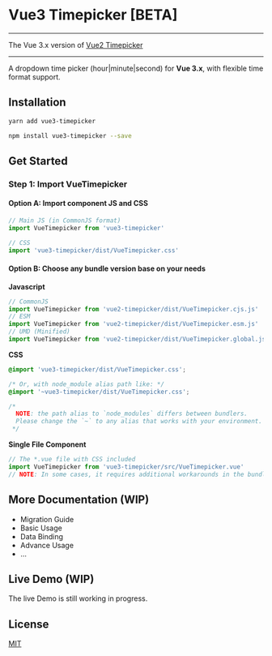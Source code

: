 # Vue3 Timepicker [BETA]

---

The Vue 3.x version of [Vue2 Timepicker](https://phoenixwong.github.io/vue2-timepicker/)

---

A dropdown time picker (hour|minute|second) for **Vue 3.x**, with flexible time format support.

## Installation

```bash
yarn add vue3-timepicker
```

```bash
npm install vue3-timepicker --save
```

## Get Started

### **Step 1:** Import VueTimepicker

#### **Option A:** Import component JS and CSS

```javascript
// Main JS (in CommonJS format)
import VueTimepicker from 'vue3-timepicker'

// CSS
import 'vue3-timepicker/dist/VueTimepicker.css'
```

#### **Option B:** Choose any bundle version base on your needs

**Javascript**

```javascript
// CommonJS
import VueTimepicker from 'vue2-timepicker/dist/VueTimepicker.cjs.js'
// ESM
import VueTimepicker from 'vue2-timepicker/dist/VueTimepicker.esm.js'
// UMD (Minified)
import VueTimepicker from 'vue2-timepicker/dist/VueTimepicker.global.js'
```

**CSS**

```css
@import 'vue3-timepicker/dist/VueTimepicker.css';

/* Or, with node_module alias path like: */
@import '~vue3-timepicker/dist/VueTimepicker.css';

/*
  NOTE: the path alias to `node_modules` differs between bundlers.
  Please change the `~` to any alias that works with your environment.
 */
```

**Single File Component**

```javascript
// The *.vue file with CSS included
import VueTimepicker from 'vue3-timepicker/src/VueTimepicker.vue'
// NOTE: In some cases, it requires additional workarounds in the bundler's config
```

## More Documentation (WIP)

- Migration Guide
- Basic Usage
- Data Binding
- Advance Usage
- ...

## Live Demo (WIP)

The live Demo is still working in progress.

## License

[MIT](https://github.com/phoenixwong/vue2-timepicker/blob/master/LICENSE.md)
